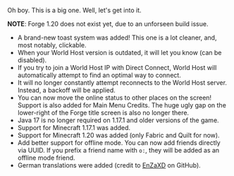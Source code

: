 Oh boy. This is a big one. Well, let's get into it.

**NOTE**: Forge 1.20 does not exist yet, due to an unforseen build issue.

+ A brand-new toast system was added! This one is a lot cleaner, and, most notably, clickable.
+ When your World Host version is outdated, it will let you know (can be disabled).
+ If you try to join a World Host IP with Direct Connect, World Host will automatically attempt to find an optimal way to connect.
+ It will no longer constantly attempt reconnects to the World Host server. Instead, a backoff will be applied.
+ You can now move the online status to other places on the screen! Support is also added for Main Menu Credits. The huge ugly gap on the lower-right of the Forge title screen is also no longer there.
+ Java 17 is no longer required on 1.17.1 and older versions of the game.
+ Support for Minecraft 1.17.1 was added.
+ Support for Minecraft 1.20 was added (only Fabric and Quilt for now).
+ Add better support for offline mode. You can now add friends directly via UUID. If you prefix a friend name with `o:`, they will be added as an offline mode friend.
+ German translations were added (credit to [EnZaXD](https://github.com/FlorianMichael) on GitHub).
